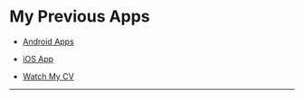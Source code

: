 # My Previous Apps

* [Android Apps](https://github.com/muhammadalkhalaf/My-Previous-Apps/blob/master/my-previous-android-apps.md)

* [iOS App](https://github.com/muhammadalkhalaf/My-Previous-Apps/blob/master/my-previous-ios-app.md)

* [Watch My CV](https://docs.google.com/viewer?url=https://github.com/muhammadalkhalaf/My-Previous-Apps/raw/master/CV-2018-12-25.pdf
)
---
